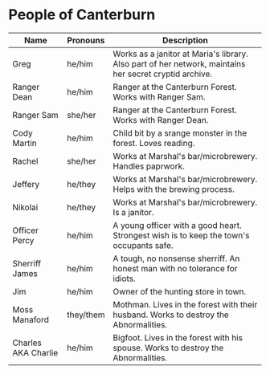 # People of Canterburn

Name | Pronouns | Description
------------ | ------------- | -------------
Greg | he/him | Works as a janitor at Maria's library. Also part of her network, maintains her secret cryptid archive.
Ranger Dean | he/him | Ranger at the Canterburn Forest. Works with Ranger Sam.
Ranger Sam | she/her | Ranger at the Canterburn Forest. Works with Ranger Dean.
Cody Martin | he/him | Child bit by a srange monster in the forest. Loves reading.
Rachel | she/her | Works at Marshal's bar/microbrewery. Handles paprwork.
Jeffery | he/they | Works at Marshal's bar/microbrewery. Helps with the brewing process.
Nikolai | he/they | Works at Marshal's bar/microbrewery. Is a janitor.
Officer Percy | he/him | A young officer with a good heart. Strongest wish is to keep the town's occupants safe.
Sherriff James | he/him | A tough, no nonsense sherriff. An honest man with no tolerance for idiots.
Jim | he/him | Owner of the hunting store in town.
Moss Manaford | they/them | Mothman. Lives in the forest with their husband. Works to destroy the Abnormalities.
Charles AKA Charlie | he/him | Bigfoot. Lives in the forest with his spouse. Works to destroy the Abnormalities.

